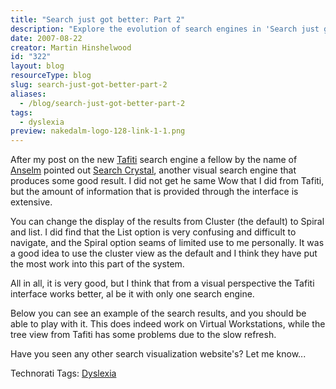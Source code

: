 ```yaml
---
title: "Search just got better: Part 2"
description: "Explore the evolution of search engines in 'Search just got better: Part 2.' Discover insights on Tafiti and Search Crystal's unique visual interfaces."
date: 2007-08-22
creator: Martin Hinshelwood
id: "322"
layout: blog
resourceType: blog
slug: search-just-got-better-part-2
aliases:
  - /blog/search-just-got-better-part-2
tags:
  - dyslexia
preview: nakedalm-logo-128-link-1-1.png
---
```


After my post on the new [Tafiti](http://www.tafiti.com/) search engine a fellow by the name of [Anselm](http://www.searchcrystal.com/) pointed out [Search Crystal](http://www.searchcrystal.com "http://www.searchcrystal.com"), another visual search engine that produces some good result. I did not get he same Wow that I did from Tafiti, but the amount of information that is provided through the interface is extensive.

You can change the display of the results from Cluster (the default) to Spiral and list. I did find that the List option is very confusing and difficult to navigate, and the Spiral option seams of limited use to me personally. It was a good idea to use the cluster view as the default and I think they have put the most work into this part of the system.

All in all, it is very good, but I think that from a visual perspective the Tafiti interface works better, al be it with only one search engine.

Below you can see an example of the search results, and you should be able to play with it. This does indeed work on Virtual Workstations, while the tree view from Tafiti has some problems due to the slow refresh.

Have you seen any other search visualization website's? Let me know...

Technorati Tags: [Dyslexia](http://technorati.com/tags/Dyslexia)

